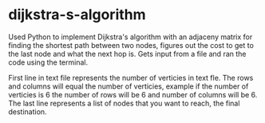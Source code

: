 # dijkstra-s-algorithm
Used Python to implement Dijkstra's algorithm with an adjaceny matrix for finding the shortest path between two nodes, figures out the cost to get to the last node and what the next hop is. Gets input from a file and ran the code using the terminal.

First line in text file represents the number of verticies in text fle.
The rows and columns will equal the number of verticies, example if the number of verticies is 6 the number of rows will be 6 and number of columns will be 6.
The last line represents a list of nodes that you want to reach, the final destination.
